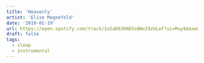 ```yaml
---
title: 'Heavenly'
artist: 'Elise Magnefold'
date: '2019-01-19'
url: https://open.spotify.com/track/1uSaD0JKNb5o8Wv29zULwf?si=Muy4daxwQMOlgeNEL__dFA
draft: false
tags:
  - sleep
  - instrumental
---
```

